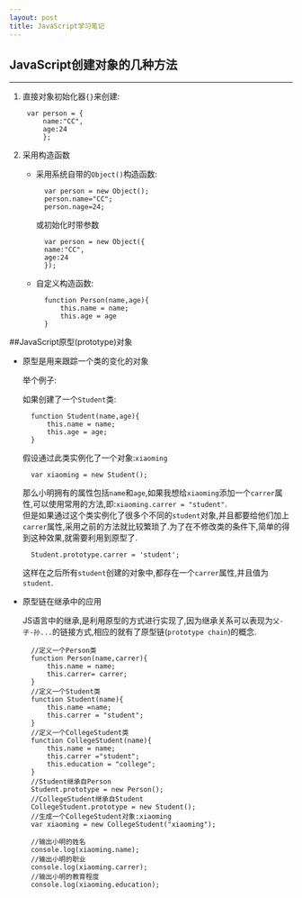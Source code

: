 ```yaml
---
layout: post
title: JavaScript学习笔记
---
```

## JavaScript创建对象的几种方法
---
1. 直接对象初始化器`{}`来创建:  

		var person = {
			name:"CC",
			age:24
			};

2. 采用构造函数
	- 采用系统自带的`Object()`构造函数:

			var person = new Object();
			person.name="CC";
			person.nage=24;
		或初始化时带参数

			var person = new Object({
			name:"CC",
			age:24
			}); 
	- 自定义构造函数:

			function Person(name,age){
				this.name = name;
				this.age = age
			}
##JavaScript原型(prototype)对象
* 原型是用来跟踪一个类的变化的对象

	举个例子:
	
	如果创建了一个`Student`类:
	
		function Student(name,age){
			this.name = name;
			this.age = age;
		}
	假设通过此类实例化了一个对象:`xiaoming`
	
		var xiaoming = new Student();
	那么小明拥有的属性包括`name`和`age`,如果我想给`xiaoming`添加一个`carrer`属性,可以使用常用的方法,即:`xiaoming.carrer = "student"`.  
	但是如果通过这个类实例化了很多个不同的`student`对象,并且都要给他们加上`carrer`属性,采用之前的方法就比较繁琐了.为了在不修改类的条件下,简单的得到这种效果,就需要利用到原型了.
	
		Student.prototype.carrer = 'student';
	这样在之后所有`student`创建的对象中,都存在一个`carrer`属性,并且值为`student`.
* 原型链在继承中的应用

	JS语言中的继承,是利用原型的方式进行实现了,因为继承关系可以表现为`父-子-孙...`的链接方式,相应的就有了原型链(`prototype chain`)的概念.

		//定义一个Person类
		function Person(name,carrer){
		    this.name = name;
		    this.carrer= carrer;
		}
		//定义一个Student类
		function Student(name){
		    this.name =name;
		    this.carrer = "student";
		}
		//定义一个CollegeStudent类
		function CollegeStudent(name){
		    this.name = name;
		    this.carrer ="student";
		    this.education = "college";
		}
		//Student继承自Person
		Student.prototype = new Person();
		//CollegeStudent继承自Student
		CollegeStudent.prototype = new Student();
		//生成一个CollegeStudent对象:xiaoming
		var xiaoming = new CollegeStudent("xiaoming");
		
		//输出小明的姓名
		console.log(xiaoming.name);
		//输出小明的职业
		console.log(xiaoming.carrer);
		//输出小明的教育程度
		console.log(xiaoming.education);